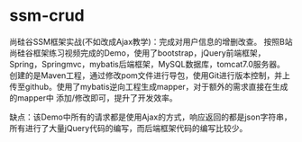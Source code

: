 # ssm-crud
尚硅谷SSM框架实战(不如改成Ajax教学)：完成对用户信息的增删改查。
    按照B站尚硅谷框架练习视频完成的Demo，使用了bootstrap，jQuery前端框架，Spring，Springmvc，mybatis后端框架，MySQL数据库，tomcat7.0服务器。
创建的是Maven工程，通过修改pom文件进行导包，使用Git进行版本控制，并上传至github。使用了mybatis逆向工程生成mapper，对于额外的需求直接在生成的mapper中
添加/修改即可，提升了开发效率。

缺点：该Demo中所有的请求都是使用Ajax的方式，响应返回的都是json字符串，所有进行了大量jQuery代码的编写，而后端框架代码的编写比较少。
